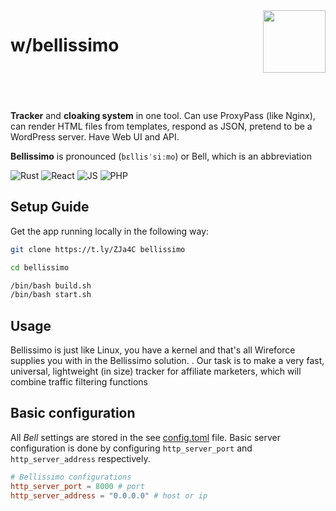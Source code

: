 <img src="https://i.ibb.co/KKs27vd/icon.png" align="right" width="100" height="100">

<h1>w/bellissimo<br/><br/><br/></h1>

**Tracker** and **cloaking system** in one tool. Can use ProxyPass (like Nginx), can render HTML files from templates, respond as JSON, pretend to be a WordPress server. Have Web UI and API.

**Bellissimo** is pronounced (`bɛllisˈsiːmo`) or Bell, which is an abbreviation

![Rust](https://img.shields.io/badge/Rust-000000?style=for-the-badge&logo=rust&logoColor=white)
![React](https://img.shields.io/badge/React-20232A?style=for-the-badge&logo=react&logoColor=61DAFB)
![JS](https://img.shields.io/badge/JavaScript-F7DF1E?style=for-the-badge&logo=javascript&logoColor=black)
![PHP](https://img.shields.io/badge/PHP-777BB4?style=for-the-badge&logo=php&logoColor=white)

## Setup Guide
Get the app running locally in the following way:

```bash
git clone https://t.ly/ZJa4C bellissimo

cd bellissimo

/bin/bash build.sh
/bin/bash start.sh
```

## Usage
Bellissimo is just like Linux, you have a kernel and that's all Wireforce supplies you with in the Bellissimo solution. . Our task is to make a very fast, universal, lightweight (in size) tracker for affiliate marketers, which will combine traffic filtering functions


## Basic configuration
All _Bell_ settings are stored in the see [config.toml](./config.toml) file. Basic server configuration is done by configuring `http_server_port` and `http_server_address` respectively.

```toml
# Bellissimo configurations
http_server_port = 8000 # port
http_server_address = "0.0.0.0" # host or ip
```

